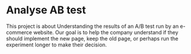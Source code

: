 # Analyse AB test
This project is about Understanding the results of an A/B test run by an e-commerce website. Our goal is to help the company understand if they should implement the new page, keep the old page, or perhaps run the experiment longer to make their decision.